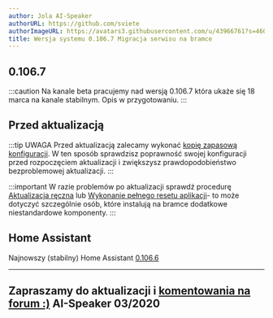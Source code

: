 ```yaml
---
author: Jola AI-Speaker
authorURL: https://github.com/sviete
authorImageURL: https://avatars3.githubusercontent.com/u/43966761?s=460&v=4
title: Wersja systemu 0.106.7 Migracja serwisu na bramce
---
```


##  0.106.7

:::caution
Na kanale beta pracujemy nad wersją 0.106.7 która ukaże się 18 marca na kanale stabilnym.
Opis w przygotowaniu.
:::

## Przed aktualizacją

:::tip
UWAGA Przed aktualizacją zalecamy wykonać [kopię zapasową konfiguracji](/docs/en/ais_bramka_configuration_software.html#kopia-zapasowa-konfiguracji). W ten sposób sprawdzisz poprawność swojej konfiguracji przed rozpoczęciem aktualizacji i zwiększysz prawdopodobieństwo bezproblemowej aktualizacji.
:::

:::important
W razie problemów po aktualizacji sprawdź procedurę [Aktualizacja ręczna](/docs/en/ais_bramka_update_manual) lub [Wykonanie pełnego resetu aplikacji](/docs/en/ais_bramka_reset_ais_step_by_step)- to może dotyczyć szczególnie osób, które instalują na bramce dodatkowe niestandardowe komponenty.
:::


## Home Assistant

Najnowszy (stabilny) Home Assistant <a href="https://www.home-assistant.io/blog/2020/02/26/release-106/" target="_blank">0.106.6</a>


----
Zapraszamy do aktualizacji i [komentowania na forum :)](https://ai-speaker.discourse.group/)
AI-Speaker 03/2020
----

